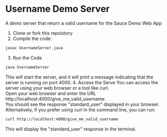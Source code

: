 # Username Demo Server
A demo server that return a valid username for the Sauce Demo Web App    

1. Clone or fork this repoistory 
2. Compile the code:
```bash
javac UsernameServer.java
```
3. Run the Code
```bash
java UsernameServer
```
   This will start the server, and it will print a message indicating that the server is running on port 4000.
4. Access the Serve
You can access the server using your web browser or a tool like curl.      
Open your web browser and enter the URL http://localhost:4000/give_me_valid_username.     
You should see the response "standard_user" displayed in your browser.     
Alternatively, if you prefer using curl in the command line, you can run:
```bash
curl http://localhost:4000/give_me_valid_username
```
This will display the "standard_user" response in the terminal.
